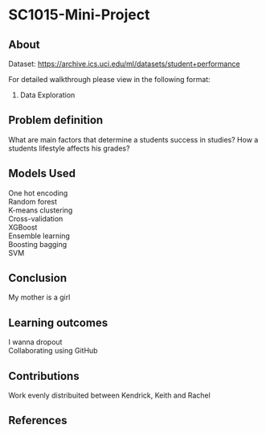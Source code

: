 # SC1015-Mini-Project
## About
Dataset: https://archive.ics.uci.edu/ml/datasets/student+performance

For detailed walkthrough please view in the following format:
1. Data Exploration

## Problem definition
What are main factors that determine a students success in studies?
How a students lifestyle affects his grades?

## Models Used
One hot encoding <br />
Random forest <br />
K-means clustering <br />
Cross-validation <br />
XGBoost <br />
Ensemble learning <br />
Boosting bagging <br />
SVM

## Conclusion
My mother is a girl

## Learning outcomes
I wanna dropout <br />
Collaborating using GitHub

## Contributions
Work evenly distribuited between Kendrick, Keith and Rachel

## References
